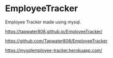 # EmployeeTracker


Employee Tracker made using mysql.

  https://tapwater808.github.io/EmployeeTracker/
 
 https://github.com/Tapwater808/EmployeeTracker
 
 https://mysqlemployee-tracker.herokuapp.com/

![]()
